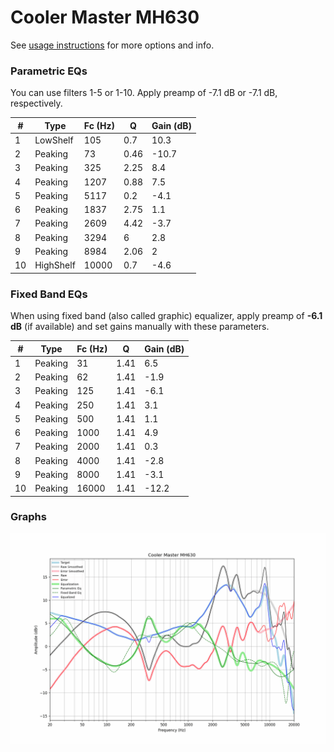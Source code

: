 # Cooler Master MH630
See [usage instructions](https://github.com/jaakkopasanen/AutoEq#usage) for more options and info.

### Parametric EQs
You can use filters 1-5 or 1-10. Apply preamp of -7.1 dB or -7.1 dB, respectively.

|   # | Type      |   Fc (Hz) |    Q |   Gain (dB) |
|-----|-----------|-----------|------|-------------|
|   1 | LowShelf  |       105 | 0.7  |        10.3 |
|   2 | Peaking   |        73 | 0.46 |       -10.7 |
|   3 | Peaking   |       325 | 2.25 |         8.4 |
|   4 | Peaking   |      1207 | 0.88 |         7.5 |
|   5 | Peaking   |      5117 | 0.2  |        -4.1 |
|   6 | Peaking   |      1837 | 2.75 |         1.1 |
|   7 | Peaking   |      2609 | 4.42 |        -3.7 |
|   8 | Peaking   |      3294 | 6    |         2.8 |
|   9 | Peaking   |      8984 | 2.06 |         2   |
|  10 | HighShelf |     10000 | 0.7  |        -4.6 |

### Fixed Band EQs
When using fixed band (also called graphic) equalizer, apply preamp of **-6.1 dB** (if available) and set gains manually with these parameters.

|   # | Type    |   Fc (Hz) |    Q |   Gain (dB) |
|-----|---------|-----------|------|-------------|
|   1 | Peaking |        31 | 1.41 |         6.5 |
|   2 | Peaking |        62 | 1.41 |        -1.9 |
|   3 | Peaking |       125 | 1.41 |        -6.1 |
|   4 | Peaking |       250 | 1.41 |         3.1 |
|   5 | Peaking |       500 | 1.41 |         1.1 |
|   6 | Peaking |      1000 | 1.41 |         4.9 |
|   7 | Peaking |      2000 | 1.41 |         0.3 |
|   8 | Peaking |      4000 | 1.41 |        -2.8 |
|   9 | Peaking |      8000 | 1.41 |        -3.1 |
|  10 | Peaking |     16000 | 1.41 |       -12.2 |

### Graphs
![](./Cooler%20Master%20MH630.png)

